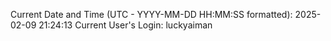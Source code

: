 Current Date and Time (UTC - YYYY-MM-DD HH:MM:SS formatted): 2025-02-09 21:24:13
Current User's Login: luckyaiman
